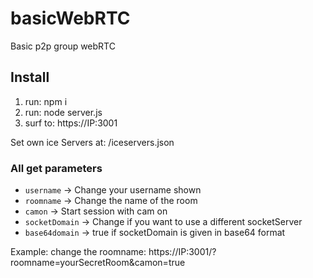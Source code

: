 # basicWebRTC

Basic p2p group webRTC 

## Install ##

1. run: npm i
2. run: node server.js
3. surf to: https://IP:3001


Set own ice Servers at: /iceservers.json

### All get parameters ###
* `username` -> Change your username shown
* `roomname` -> Change the name of the room
* `camon` -> Start session with cam on
* `socketDomain` -> Change if you want to use a different socketServer
* `base64domain` -> true if socketDomain is given in base64 format

Example: change the roomname: https://IP:3001/?roomname=yourSecretRoom&camon=true
